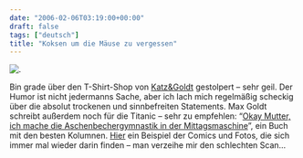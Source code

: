 ```yaml
---
date: "2006-02-06T03:19:00+00:00"
draft: false
tags: ["deutsch"]
title: "Koksen um die Mäuse zu vergessen"
---
```

![.](http://chillu.com/assets/ru_blume_fliege.jpg ".")

Bin grade über den T-Shirt-Shop von
[Katz&Goldt](http://www.katzundgoldt.de) gestolpert – sehr geil.
Der Humor ist nicht jedermanns Sache, aber ich lach mich regelmäßig
scheckig über die absolut trockenen und sinnbefreiten Statements.
Max Goldt schreibt außerdem noch für die Titanic – sehr zu
empfehlen:
“[Okay Mutter, ich mache die Aschenbechergymnastik in der Mittagsmaschine](http://www.perlentaucher.de/buch/39.html)”,
ein Buch mit den besten Kolumnen.
[Hier](http://chillu.com/assets/blog_comic.jpg) ein Beispiel der
Comics und Fotos, die sich immer mal wieder darin finden – man
verzeihe mir den schlechten Scan…



